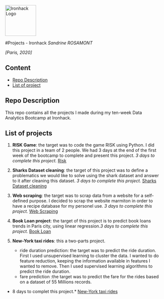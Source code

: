 <img src="https://bit.ly/2VnXWr2" alt="Ironhack Logo" width="100"/>

#Projects - Ironhack
*Sandrine ROSAMONT*

*[Paris, 2020]*

## Content
- [Repo Description](#repo-description)
- [List of project](#List-of-project)


## Repo Description
This repo contains all the projects I made during my ten-week Data Analytics Bootcamp at Ironhack.


## List of projects

1) **RISK Game**: the target was to code the game RISK using Python. I did this project in a team of 2 people. We had 3 days at the end of the first week of the bootcamp to complete and present this project. *3 days to complete this project.*
[Risk](https://github.com/srosamont/Projects_Ironhack/tree/master/RISK) 

2) **Sharks Dataset cleaning**: the target of this project was to define a problematics we would like to solve using the shark dataset and answer to it after cleaning this dataset. *3 days to complete this project.*
[Sharks Dataset cleaning](https://github.com/srosamont/Projects_Ironhack/tree/master/SHARK_lab )

3) **Web scraping**:  the target was to scrap data from a website for a self-defined purpose. I decided to scrap the website marmiton in order to have a recipe database for my personel use. *3 days to complete this project.*
[Web Scraping](https://github.com/srosamont/Projects_Ironhack/tree/master/RISK) 

4) **Book Loan project**: the target of this project is to predict book loans trends in Paris city, using linear regression.*3 days to complete this project.*
[Book Loan](https://github.com/srosamont/Projects_Ironhack/tree/master/Book_loan) 

5) **New-York taxi rides**: this a two-parts project.
	- ride duration prediction: the target was to predict the ride duration. First I used unsupervised learning to cluster the data. I wanted to do feature reduction, keeping the information available in features I wanted to remove. Then I used supervised learning algorithms to predict the ride duration. 
	- fare prediction :the target was to predict the fare for the rides based on a dataset of 55 Millions records.
* 8 days to complet this project.*
[New-York taxi rides](https://github.com/srosamont/Projects_Ironhack/tree/master/New_York_Taxi_rides) 









